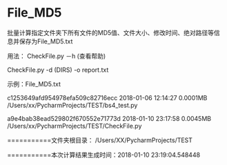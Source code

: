 # File_MD5
批量计算指定文件夹下所有文件的MD5值、文件大小、修改时间、绝对路径等信息并保存为File_MD5.txt

用法：
CheckFile.py －h (查看帮助)

CheckFile.py -d (DIRS) -o report.txt

示例：File_MD5.txt


c1253649afd954978efa509c82716ecc  2018-01-06 12:14:27  0.0001MB /Users/xx/PycharmProjects/TEST/bs4_test.py


a9e4bab38ead529802f670552e71773d  2018-01-10 23:17:58  0.0045MB /Users/xx/PycharmProjects/TEST/CheckFile.py

===========文件夹根目录： /Users/XX/PycharmProjects/TEST 

===========本次计算结果生成时间：2018-01-10 23:19:04.548448
